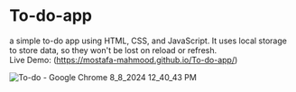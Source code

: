 # To-do-app
a simple to-do app using HTML, CSS, and JavaScript. It uses local storage to store data, so they won't be lost on reload or refresh.  
Live Demo: (https://mostafa-mahmood.github.io/To-do-app/)  


![To-do - Google Chrome 8_8_2024 12_40_43 PM](https://github.com/user-attachments/assets/5ed4a837-72d8-468a-a9cb-e9437efad3da)
